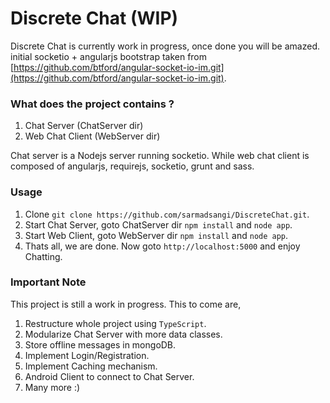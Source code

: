 Discrete Chat (WIP)
===================

Discrete Chat is currently work in progress, once done you will be amazed. initial socketio + angularjs bootstrap taken from [https://github.com/btford/angular-socket-io-im.git](https://github.com/btford/angular-socket-io-im.git).

### What does the project contains ?

1. Chat Server (ChatServer dir)
2. Web Chat Client (WebServer dir)

Chat server is a Nodejs server running socketio. While web chat client is composed of angularjs, requirejs, socketio, grunt and sass.

### Usage

1. Clone `git clone https://github.com/sarmadsangi/DiscreteChat.git`.
2. Start Chat Server, goto ChatServer dir `npm install` and `node app`.
3. Start Web Client, goto WebServer dir `npm install` and `node app`.
4. Thats all, we are done. Now goto `http://localhost:5000` and enjoy Chatting.


### Important Note

This project is still a work in progress. This to come are,

1. Restructure whole project using `TypeScript`.
2. Modularize Chat Server with more data classes.
3. Store offline messages in mongoDB.
4. Implement Login/Registration.
5. Implement Caching mechanism.
6. Android Client to connect to Chat Server.
7. Many more :)




